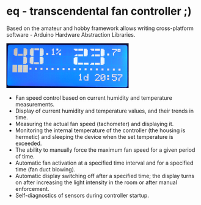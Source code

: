 # eq - transcendental fan controller ;)

Based on the amateur and hobby framework allows writing cross-platform software - Arduino Hardware Abstraction Libraries.

![lcd_2004_1](extras/lcd_2004_1.png)

* Fan speed control based on current humidity and temperature measurements.
* Display of current humidity and temperature values, and their trends in time.
* Measuring the actual fan speed (tachometer) and displaying it.
* Monitoring the internal temperature of the controller (the housing is hermetic) and sleeping the device when the set temperature is exceeded.
* The ability to manually force the maximum fan speed for a given period of time.
* Automatic fan activation at a specified time interval and for a specified time (fan duct blowing).
* Automatic display switching off after a specified time; the display turns on after increasing the light intensity in the room or after manual enforcement.
* Self-diagnostics of sensors during controller startup.
